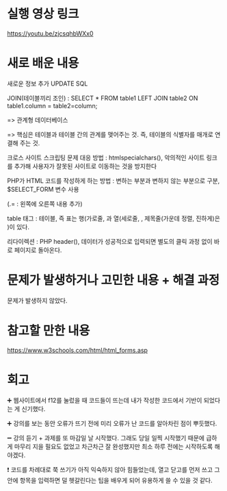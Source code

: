 # 실행 영상 링크
https://youtu.be/zjcsqhbWXx0

# 새로 배운 내용

새로운 정보 추가 UPDATE SQL

JOIN(테이블끼리 조인) : SELECT * FROM table1 LEFT JOIN table2 ON table1.column = table2=column;

=> 관계형 데이터베이스

=> 핵심은 테이블과 테이블 간의 관계를 맺어주는 것. 즉, 테이블의 식별자를 매개로 연결해 주는 것.

크로스 사이트 스크립팅 문제 대응 방법 : htmlspecialchars(), 악의적인 사이트 링크를 추가해 사용자가 잘못된 사이트로 이동하는 것을 방지한다

PHP가 HTML 코드를 작성하게 하는 방법 : 변하는 부분과 변하지 않는 부분으로 구분, $SELECT_FORM 변수 사용

(.= : 왼쪽에 오른쪽 내용 추가)

table 태그 : 테이블, 즉 표는 행(가로줄, <tr>과 열(세로줄, <td>, 제목줄(가운데 정렬, 진하게)은 <th>)이 있다.
  
리다이렉션 : PHP header(), 데이터가 성공적으로 입력되면 별도의 클릭 과정 없이 바로 페이지로 돌아온다.


# 문제가 발생하거나 고민한 내용 + 해결 과정
문제가 발생하지 않았다.

# 참고할 만한 내용
https://www.w3schools.com/html/html_forms.asp

# 회고
:heavy_plus_sign: 웹사이트에서 f12를 눌렀을 때 코드들이 뜨는데 내가 작성한 코드에서 기반이 되었다는 게 신기했다.

:heavy_plus_sign: 강의를 보는 동안 오류가 뜨기 전에 미리 오류가 난 코드를 알아차린 점이 뿌듯했다.

:heavy_minus_sign: 강의 듣기 + 과제를 또 마감일 날 시작했다. 그래도 당일 일찍 시작했기 때문에 급하게 마무리 지을 필요도 없었고 차근차근 잘 완성했지만 최소 하루 전에는 시작하도록 해야겠다.

:exclamation: 코드를 차례대로 쭉 쓰기가 아직 익숙하지 않아 힘들었는데, 열고 닫고를 먼저 쓰고 그 안에 항목을 입력하면 덜 헷갈린다는 팁을 배우게 되어 유용하게 쓸 수 있을 것 같다.
